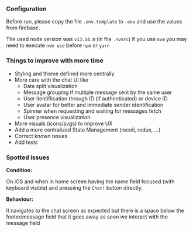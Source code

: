 ### Configuration

Before run, please copy the file `.env.template` to `.env` and use the values from firebase.

The used node version was `v13.14.0` (in file `.nvmrc`) if you use `nvm` you may need to execute `nvm use` before `npm` or `yarn`

### Things to improve with more time

-   Styling and theme defined more centrally
-   More care with the chat UI like
    -   Date split visualization
    -   Message grouping if multiple message sent by the same user
    -   User itentifiication through ID (if authenticated) or device ID
    -   User avatar for better and immediate sender identification
    -   Spinner when requesting and waiting for messages fetch
    -   User presence visualization
-   More visuals (icons/svgs) to improve UX
-   Add a more centralized State Management (recoil, redux, ...)
-   Correct known issues
-   Add tests

### Spotted issues

**Condition:**

On iOS and when in home screen having the name field focused (with keyboard visible) and pressiing the `Chat!` button directly.

**Behaviour:**

It navigates to the chat screen as expected but there is a space below the footer/message field that it goes away as soon we interact with the message field
